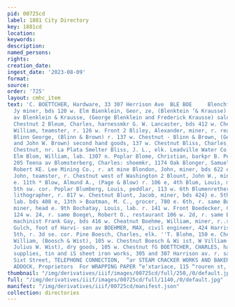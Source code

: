 ```yaml
---
pid: 00725cd
label: 1881 City Directory
key: 1881cd
location: 
keywords: 
description: 
named_persons: 
rights: 
creation_date: 
ingest_date: '2023-08-09'
format: 
source: 
order: '725'
layout: cmhc_item
text: 'C. BOETTCHER, Hardware, 33 307 Herrison Ave  BLE BOE     Blenchfield, William
  Jy miner, bds 120 w. Elm Bienklein, Geor, ze, (Blenktein ‘& Krausse) r. 116 Toledo
  av Blenklein & Krausse, (George Blenklein and Frederick Krausse) saloon, 120 e.
  Chestnut 2 Bleum, Charles, harnessmkr G. W. Lancaster, bds 412 w. Chestnut E Blewit,
  William, teamster, r. 126 w. Front 2 Bliley, Alexander, miner, r. rear 409 n. Spruce
  Blinn George, (Blinn & Brown) r. 137 w. Chestnut - Blinn & Brown, (George Blinn
  and John W. Brown) second hand goods, 137 w. Chestnut Bliss, Charles, smelter, r.
  Chestnut, nr. La Plata Smelter Bliss, J. L., elk. Leadville Water Co. ,v. 205 w.
  Elm Blom, William, lab. 1307 n. Poplar Blome, Christian, barkpr B. Peznanski, r.
  205 Teena av Blomsterberg, Charles: shoemkr, 1174 Oak Blonger, Samuel R., supt.
  Robert KE. Lee Mining Co., r. at mine Blondon, John, miner, bds 622 e. 5th Bloom,
  John, teamster, r. Chestnut west of Washington 2 Blount, John W., miner, r. 622
  e. 11th * Blow, Almund A., (Page & Blow) r. 106 e, 4th Blum, Louis, machinist, r.
  5th sw. cor. Poplar Blumberg, Louis, peddlar, 113 w. 6th Blumenrether, Charles T.,
  lithographer, r. 817 w. Chestnut Blunt, Jacob, miner, bds 424} e. 5th Boag, Matthew,
  lab. bds 408 e, 13th > Boatman, M. C., grocer, 780 e. 6th, r. same Bob, Ingersoll,
  miner, head e. 9th Bochatay, Louis, lab. r. 141 w. Front Boedecker, Charles, saloon,
  124 w. 24, r. same Boege\, Robert O., restaurant 106 w. 2d, r. same Boehler, Charles,
  machinist Frank Gay, bds 416 w. Cheatnut Boehme, William, miner, r..ss. California
  Gulch, foot of Harvi- son av BOEHMER, MAX, civil engineer, 424 Harrison av. cor.
  5th, r. 3d se. cor. Pine Boesch, Charles, elk. ''T. Blohm, 150 e. Chestnut i Boesch,
  William, (Boosch & Wist), 105 w. Chestnut Boesch & Wi ist, W Villiam Boesch and
  Julius W. Wist), dry goods, 105 w. Chestnut fG BOETTCHER, CHARLES, hardware, miners’
  supplies, tin and iS sheet iron works, 305 and 307 Harrison av. r. same        East
  Sixt Street, TELEPHONE CONNECTION,  “ar STEAM CRACKER WORKS AND BAKERY,           &P.
  ADDOCK, Proprietors  For WRAPPING PAPER “e‘xtariace, 115 “rouren st, '
thumbnail: "/img/derivatives/iiif/images/00725cd/full/250,/0/default.jpg"
full: "/img/derivatives/iiif/images/00725cd/full/1140,/0/default.jpg"
manifest: "/img/derivatives/iiif/00725cd/manifest.json"
collection: directories
---
```

